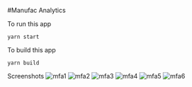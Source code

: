 #Manufac Analytics

To run this app
```
yarn start
```
To build this app
```
yarn build
```
Screenshots
![mfa1](https://user-images.githubusercontent.com/52729891/235190978-0c04c9c1-e4bc-4dc9-ab38-0e0fb2aeb56b.png)
![mfa2](https://user-images.githubusercontent.com/52729891/235190989-343b8ce4-0eae-4a17-8243-ea96260fff35.png)
![mfa3](https://user-images.githubusercontent.com/52729891/235191432-5f6f98b3-5cb4-432b-adb0-0b9b6359ae17.png)
![mfa4](https://user-images.githubusercontent.com/52729891/235191423-a1cd64ec-5b1f-48a1-9e13-2380bfee3397.png)
![mfa5](https://user-images.githubusercontent.com/52729891/235191804-98b688ef-a06b-44f9-b4bc-12b4635cec0b.png)
![mfa6](https://user-images.githubusercontent.com/52729891/235191811-3082654b-af4c-4a02-8b99-6b2314bf5976.png)


